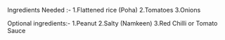 Ingredients Needed :-
1.Flattened rice (Poha)
2.Tomatoes
3.Onions

Optional ingredients:-
1.Peanut
2.Salty (Namkeen)
3.Red Chilli or Tomato Sauce